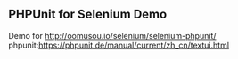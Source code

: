 ## PHPUnit for Selenium Demo

Demo for http://oomusou.io/selenium/selenium-phpunit/
phpunit:https://phpunit.de/manual/current/zh_cn/textui.html